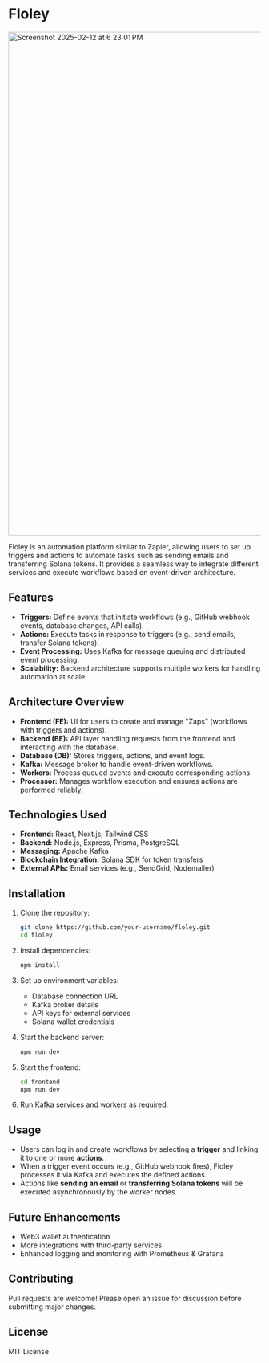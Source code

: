 # Floley
<img width="1003" alt="Screenshot 2025-02-12 at 6 23 01 PM" src="https://github.com/user-attachments/assets/78ca724b-919a-4bf2-82e2-332c025e428f" />

Floley is an automation platform similar to Zapier, allowing users to set up triggers and actions to automate tasks such as sending emails and transferring Solana tokens. It provides a seamless way to integrate different services and execute workflows based on event-driven architecture.

## Features
- **Triggers:** Define events that initiate workflows (e.g., GitHub webhook events, database changes, API calls).
- **Actions:** Execute tasks in response to triggers (e.g., send emails, transfer Solana tokens).
- **Event Processing:** Uses Kafka for message queuing and distributed event processing.
- **Scalability:** Backend architecture supports multiple workers for handling automation at scale.

## Architecture Overview
- **Frontend (FE):** UI for users to create and manage "Zaps" (workflows with triggers and actions).
- **Backend (BE):** API layer handling requests from the frontend and interacting with the database.
- **Database (DB):** Stores triggers, actions, and event logs.
- **Kafka:** Message broker to handle event-driven workflows.
- **Workers:** Process queued events and execute corresponding actions.
- **Processor:** Manages workflow execution and ensures actions are performed reliably.

## Technologies Used
- **Frontend:** React, Next.js, Tailwind CSS
- **Backend:** Node.js, Express, Prisma, PostgreSQL
- **Messaging:** Apache Kafka
- **Blockchain Integration:** Solana SDK for token transfers
- **External APIs:** Email services (e.g., SendGrid, Nodemailer)

## Installation
1. Clone the repository:
   ```sh
   git clone https://github.com/your-username/floley.git
   cd floley
   ```
2. Install dependencies:
   ```sh
   npm install
   ```
3. Set up environment variables:
   - Database connection URL
   - Kafka broker details
   - API keys for external services
   - Solana wallet credentials
   
4. Start the backend server:
   ```sh
   npm run dev
   ```
5. Start the frontend:
   ```sh
   cd frontend
   npm run dev
   ```
6. Run Kafka services and workers as required.

## Usage
- Users can log in and create workflows by selecting a **trigger** and linking it to one or more **actions**.
- When a trigger event occurs (e.g., GitHub webhook fires), Floley processes it via Kafka and executes the defined actions.
- Actions like **sending an email** or **transferring Solana tokens** will be executed asynchronously by the worker nodes.

## Future Enhancements
- Web3 wallet authentication
- More integrations with third-party services
- Enhanced logging and monitoring with Prometheus & Grafana

## Contributing
Pull requests are welcome! Please open an issue for discussion before submitting major changes.

## License
MIT License

